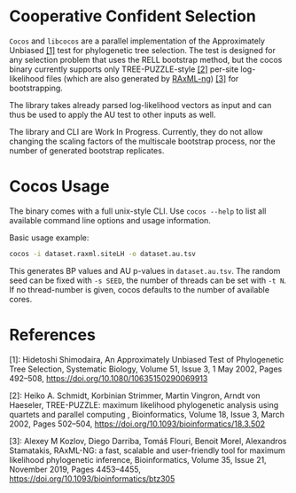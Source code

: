 # Cooperative Confident Selection
`Cocos` and `libcocos` are a parallel implementation of the 
Approximately Unbiased [[1]](https://doi.org/10.1080/10635150290069913) test for phylogenetic tree selection.
The test is designed for any selection problem that uses the RELL bootstrap method,
but the cocos binary currently supports only TREE-PUZZLE-style [[2]](https://doi.org/10.1093/bioinformatics/18.3.502)
per-site log-likelihood files 
(which are also generated by [RAxML-ng](https://github.com/amkozlov/raxml-ng))
[[3]](https://doi.org/10.1093/bioinformatics/btz305) for bootstrapping.

The library takes already parsed log-likelihood vectors as input and can thus be used to apply the AU test to other inputs
as well.

The library and CLI are Work In Progress.
Currently, they do not allow changing the scaling factors of the multiscale bootstrap process, nor the number of generated
bootstrap replicates.

# Cocos Usage
The binary comes with a full unix-style CLI. Use `cocos --help` to list all available command line options and usage
information.

Basic usage example:

```bash
cocos -i dataset.raxml.siteLH -o dataset.au.tsv
```

This generates BP values and AU p-values in `dataset.au.tsv`.
The random seed can be fixed with `-s SEED`, the number of threads can be set with `-t N`.
If no thread-number is given, cocos defaults to the number of available cores.

# References
[1]: Hidetoshi Shimodaira, An Approximately Unbiased Test of Phylogenetic Tree Selection, Systematic Biology, 
Volume 51, Issue 3, 1 May 2002, Pages 492–508, https://doi.org/10.1080/10635150290069913

[2]: Heiko A. Schmidt, Korbinian Strimmer, Martin Vingron, Arndt von Haeseler, 
TREE-PUZZLE: maximum likelihood phylogenetic analysis using quartets and parallel computing , Bioinformatics, 
Volume 18, Issue 3, March 2002, Pages 502–504, https://doi.org/10.1093/bioinformatics/18.3.502

[3]: Alexey M Kozlov, Diego Darriba, Tomáš Flouri, Benoit Morel, Alexandros Stamatakis, RAxML-NG: a fast, 
scalable and user-friendly tool for maximum likelihood phylogenetic inference, Bioinformatics, Volume 35, Issue 21, 
November 2019, Pages 4453–4455, https://doi.org/10.1093/bioinformatics/btz305